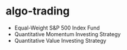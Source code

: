 # algo-trading
* Equal-Weight S&P 500 Index Fund
* Quantitative Momentum Investing Strategy
* Quantitative Value Investing Strategy
